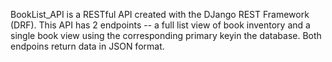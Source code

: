 BookList_API is a RESTful API created with the DJango REST Framework (DRF).
This API has 2 endpoints -- a full list view of book inventory and a single book view using the corresponding primary keyin the database.
Both endpoins return data in JSON format.
